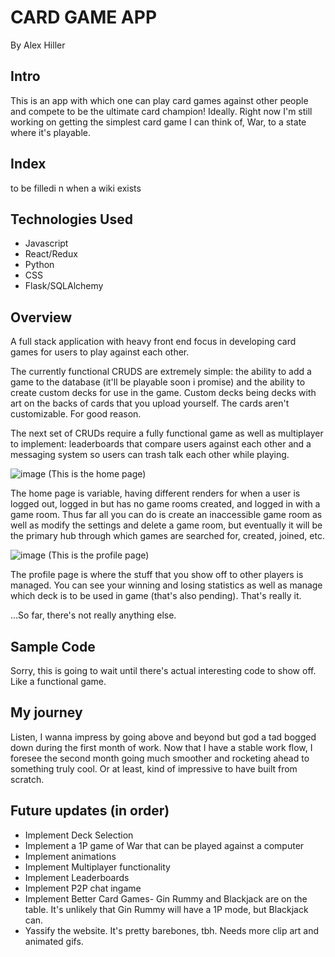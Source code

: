 # CARD GAME APP

By Alex Hiller

## Intro

This is an app with which one can play card games against other people and compete to be the ultimate card champion! Ideally. Right now I'm still working on getting the simplest card game I can think of, War, to a state where it's playable. 


## Index

to be filledi n when a wiki exists

## Technologies Used

- Javascript
- React/Redux
- Python
- CSS
- Flask/SQLAlchemy

## Overview

A full stack application with heavy front end focus in developing card games for users to play against each other.

The currently functional CRUDS are extremely simple: the ability to add a game to the database (it'll be playable soon i promise) and the ability to create custom decks for use in the game. Custom decks being decks with art on the backs of cards that you upload yourself. The cards aren't customizable. For good reason.

The next set of CRUDs require a fully functional game as well as multiplayer to implement: leaderboards that compare users against each other and a messaging system so users can trash talk each other while playing. 

![image](https://user-images.githubusercontent.com/97640520/218576811-eb2c59ec-0e3e-4443-96d7-61fb7135b8de.png)
(This is the home page)

The home page is variable, having different renders for when a user is logged out, logged in but has no game rooms created, and logged in with a game room. Thus far all you can do is create an inaccessible game room as well as modify the settings and delete a game room, but eventually it will be the primary hub through which games are searched for, created, joined, etc. 

![image](https://user-images.githubusercontent.com/97640520/218577241-8a3b558e-83ea-4038-8524-a2fd1add1912.png)
(This is the profile page)

The profile page is where the stuff that you show off to other players is managed. You can see your winning and losing statistics as well as manage which deck is to be used in game (that's also pending). That's really it.


...So far, there's not really anything else. 

## Sample Code

Sorry, this is going to wait until there's actual interesting code to show off. Like a functional game.

## My journey

Listen, I wanna impress by going above and beyond but god a tad bogged down during the first month of work. Now that I have a stable work flow, I foresee the second month going much smoother and rocketing ahead to something truly cool. Or at least, kind of impressive to have built from scratch.

## Future updates (in order)

- Implement Deck Selection
- Implement a 1P game of War that can be played against a computer
- Implement animations
- Implement Multiplayer functionality
- Implement Leaderboards
- Implement P2P chat ingame
- Implement Better Card Games- Gin Rummy and Blackjack are on the table. It's unlikely that Gin Rummy will have a 1P mode, but Blackjack can.
- Yassify the website. It's pretty barebones, tbh. Needs more clip art and animated gifs.
